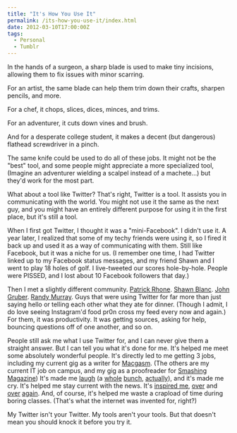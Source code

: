 ```yaml
---
title: "It's How You Use It"
permalink: /its-how-you-use-it/index.html
date: 2012-03-10T17:00:00Z
tags: 
  - Personal
  - Tumblr
---
```


In the hands of a surgeon, a sharp blade is used to make tiny incisions, allowing them to fix issues with minor scarring.

For an artist, the same blade can help them trim down their crafts, sharpen pencils, and more.

For a chef, it chops, slices, dices, minces, and trims.

For an adventurer, it cuts down vines and brush.

And for a desperate college student, it makes a decent (but dangerous) flathead screwdriver in a pinch.

The same knife could be used to do all of these jobs. It might not be the "best" tool, and some people might appreciate a more specialized tool,  (Imagine an adventurer wielding a scalpel instead of a machete…) but they'd work for the most part.

What about a tool like Twitter? That's right, Twitter is a tool. It assists you in communicating with the world. You might not use it the same as the next guy, and you might have an entirely different purpose for using it in the first place, but it's still a tool.

When I first got Twitter, I thought it was a "mini-Facebook". I didn't use it. A year later, I realized that some of my techy friends were using it, so I fired it back up and used it as a way of communicating with them. Still like Facebook, but it was a niche for us. (I remember one time, I had Twitter linked up to my Facebook status messages, and my friend Shawn and I went to play 18 holes of golf. I live-tweeted our scores hole-by-hole. People were PISSED, and I lost about 10 Facebook followers that day.)

Then I met a slightly different community. <a href="http://twitter.com/patrickrhone" target="_blank">Patrick Rhone</a>. <a href="http://twitter.com/shawnblanc" target="_blank">Shawn Blanc</a>. <a href="http://twitter.com/gruber" target="_blank">John Gruber</a>. <a href="http://twitter.com/cptnrandy" target="_blank">Randy Murray</a>. Guys that were using Twitter for far more than just saying hello or telling each other what they ate for dinner. (Though I admit, I do love seeing Instagram'd food pr0n cross my feed every now and again.) For them, it was productivity. It was getting sources, asking for help, bouncing questions off of one another, and so on.

People still ask me what I use Twitter for, and I can never give them a straight answer. But I can tell you what it's done for me. It's helped me meet some absolutely wonderful people. It's directly led to me getting 3 jobs, including my current gig as a writer for <a href="http://macgasm.net/" target="_blank">Macgasm</a>. (The others are my current IT job on campus, and my gig as a proofreader for <a href="http://www.smashingmagazine.com/" target="_blank">Smashing Magazine</a>) It's made me <a href="http://twitter.com/OverlandParker/status/102215859547807744" target="_blank">laugh</a> (a <a href="http://twitter.com/simonpegg/status/162032658480762880" target="_blank">whole</a> <a href="http://twitter.com/ismh/status/109807002825408512" target="_blank">bunch</a>, <a href="http://twitter.com/davidcaolo/status/109658124067151872" target="_blank">actually</a>), and it's made me cry. It's helped me stay current with the news. It's <a href="http://twitter.com/patrickrhone/status/146968910871265280" target="_blank">inspired me</a>, <a href="http://twitter.com/rands/status/88700240248569857" target="_blank">over</a> and <a href="http://twitter.com/mgoldst/status/83363939244716033" target="_blank">over</a> <a href="http://twitter.com/cptnrandy/status/73726810470363136" target="_blank">again</a>. And, of course, it's helped me waste a crapload of time during boring classes. (That's what the internet was invented for, right?)

My Twitter isn't your Twitter. My tools aren't your tools. But that doesn't mean you should knock it before you try it.
